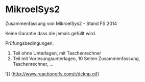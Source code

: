 MikroelSys2
===========

Zusammenfassung von MikroelSys2 - Stand FS 2014

Keine Garantie dass die jemals gefüllt wird.

Prüfungsbedingungen:
1. Teil ohne Unterlagen, mit Taschenrechner
2. Teil mit Vorlesungsunterlagen, 10 Seiten Zusammenfassung, Taschenrechner, ...


![] (http://www.reactiongifs.com/r/dcknp.gif)